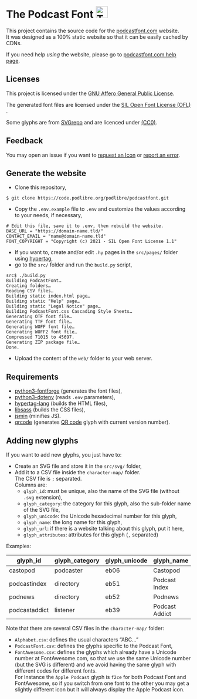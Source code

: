 # The Podcast Font <img src="https://podcastfont.com/svg/podcaster/podcastfont.svg" alt="The Podcast Font" height="32">

This project contains the source code for the [podcastfont.com](https://podcastfont.com/) website.  
It was designed as a 100% static website so that it can be easily cached by CDNs. 

If you need help *using* the website, please go to [podcastfont.com help page](https://podcastfont.com/Help.html).

## Licenses
This project is licensed under the [GNU Affero General Public License](https://www.gnu.org/licenses/agpl-3.0.en.html).

The generated font files are licensed under the [SIL Open Font License (OFL) ](https://scripts.sil.org/OFL).

Some glyphs are from [SVGrepo](https://www.svgrepo.com/) and are licenced under  [(CC0)](https://creativecommons.org/publicdomain/zero/1.0/deed.fr). 

## Feedback

You may open an issue if you want to [request an Icon](https://code.podlibre.org/podlibre/podcastfont/-/issues/new?issue[title]=Icon%20request:%20icon-name&issue[description]=Please%20provide%20SVG%20file%20and%20all%20useful%20information%20here.) or [report an error](https://code.podlibre.org/podlibre/podcastfont/-/issues/new?issue[title]=Error%20reporting:%20icon-name&issue[description]=Please%20provide%20all%20useful%20information%20here.).

## Generate the website

- Clone this repository,

```
$ git clone https://code.podlibre.org/podlibre/podcastfont.git
```

- Copy the `.env.example` file to `.env` and customize the values according to your needs, if necessary,

```
# Edit this file, save it to .env, then rebuild the website.
BASE_URL = "https://domain-name.tld/"
CONTACT_EMAIL = "name@domain-name.tld"
FONT_COPYRIGHT = "Copyright (c) 2021 - SIL Open Font License 1.1"
```

- If you want to, create and/or edit `.hy` pages in  the `src/pages/` folder using [hypertag](http://hypertag.io/),
- go to the `src/` folder and run the `build.py` script,

```
src$ ./build.py 
Building PodcastFont…
Creating folders…
Reading CSV files…
Building static index.html page…
Building static "Help" page…
Building static "Legal Notice" page…
Building PodcastFont.css Cascading Style Sheets…
Generating OTF font file…
Generating TTF font file…
Generating WOFF font file…
Generating WOFF2 font file…
Compressed 71015 to 45697.
Generating ZIP package file…
Done.
```

- Upload the content of the `web/` folder to your web server.

## Requirements

- [python3-fontforge](https://fontforge.org/docs/scripting/python.html) (generates the font files),
- [python3-dotenv](https://pypi.org/project/python-dotenv/) (reads `.env` parameters),
- [hypertag-lang](http://hypertag.io/) (builds the HTML files),
- [libsass](https://pypi.org/project/libsass/) (builds the CSS files),
- [jsmin](https://pypi.org/project/jsmin/) (minifies JS).
- [qrcode](https://pypi.org/project/qrcode/) (generates [QR code](https://podcastfont.com/#f029) glyph with current version number).

## Adding new glyphs

If you want to add new glyphs, you just have to:

- Create an SVG file and store it in the `src/svg/` folder,
- Add it to a CSV file inside the `character-map/` folder.  
  The CSV file is `;` separated.  
  Columns are:
  - `glyph_id`: must be unique, also the name of the SVG file (without `.svg` extension),
  - `glyph_category`: the category for this glyph, also the sub-folder name of the SVG file,
  - `glyph_unicode`: the Unicode hexadecimal number for this glyph,
  - `glyph_name`: the long name for this glyph,
  - `glyph_url`: if there is a website talking about this glyph, put it here,
  - `glyph_attributes`: attributes for this glyph (`,` separated)

Examples:

| glyph_id | glyph_category | glyph_unicode | glyph_name | glyph_url | glyph_attributes |
| ------ | ------ | ------ | ------ | ------ | ------ |
| castopod | podcaster | eb06 | Castopod | https://castopod.org/ | podcasting20certifiedbadge,opensource |
| podcastindex | directory | eb51 | Podcast Index | https://podcastindex.org/ | podcasting20certifiedbadge,opensource |
| podnews | directory | eb52 | Podnews | https://podnews.net/ | podcasting20certifiedbadge |
| podcastaddict | listener | eb39 | Podcast Addict | https://podcastaddict.com/ | podcasting20certifiedbadge |

Note that there are several CSV files in the `character-map/` folder:

- `Alphabet.csv`: defines the usual characters “ABC…”
- `PodcastFont.csv`: defines the glyphs specific to the Podcast Font,
- `FontAwesome.csv`: defines the glyphs which already have a Unicode number at FontAwesome.com, so that we use the same Unicode number (but the SVG is different) and we avoid having the same glyph with different codes for different fonts.  
For Instance the `Apple Podcast` glyph is `f2ce` for both Podcast Font and FontAwesome, so if you switch from one font to the other you may get a slightly different icon but it will always display the Apple Podcast icon.

